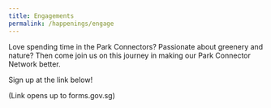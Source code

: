 ```yaml
---
title: Engagements
permalink: /happenings/engage
---
```

Love spending time in the Park Connectors? Passionate about greenery and nature? Then come join us on this journey in  making our Park Connector Network better.

Sign up at the link below!

(Link opens up to forms.gov.sg)
